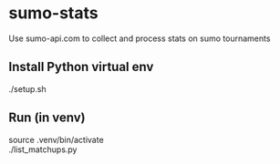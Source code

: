 # sumo-stats
Use sumo-api.com to collect and process stats on sumo tournaments

## Install Python virtual env
./setup.sh

## Run (in venv)
source .venv/bin/activate \
./list_matchups.py
